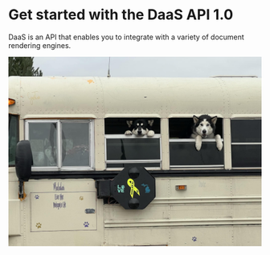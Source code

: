 # Get started with the DaaS API 1.0

DaaS is an API that enables you to integrate with a variety of document rendering engines. 

![Doggies as a Service](/docs/assets/doggies.jpg) 